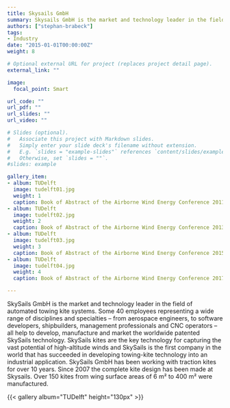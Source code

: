 ```yaml
---
title: Skysails GmbH
summary: Skysails GmbH is the market and technology leader in the field of automated towing kite systems. Since 2001, the company has developed propulsion kites of up to 400 m² wing surface area for ship propulsion and energy production purposes.
authors: ["stephan-brabeck"]
tags:
- Industry
date: "2015-01-01T00:00:00Z"
weight: 8

# Optional external URL for project (replaces project detail page).
external_link: ""

image:
  focal_point: Smart

url_code: ""
url_pdf: ""
url_slides: ""
url_video: ""

# Slides (optional).
#   Associate this project with Markdown slides.
#   Simply enter your slide deck's filename without extension.
#   E.g. `slides = "example-slides"` references `content/slides/example-slides.md`.
#   Otherwise, set `slides = ""`.
#slides: example

gallery_item:
- album: TUDelft
  image: tudelft01.jpg
  weight: 1
  caption: Book of Abstract of the Airborne Wind Energy Conference 2011 in Leuven, Belgium
- album: TUDelft
  image: tudelft02.jpg
  weight: 2
  caption: Book of Abstract of the Airborne Wind Energy Conference 2013 in Berlin, Germany
- album: TUDelft
  image: tudelft03.jpg
  weight: 3
  caption: Book of Abstract of the Airborne Wind Energy Conference 2015 in Delft, The Netherlands
- album: TUDelft
  image: tudelft04.jpg
  weight: 4
  caption: Book of Abstract of the Airborne Wind Energy Conference 2017 in Freiburg, Germany

---
```


SkySails GmbH is the market and technology leader in the field of automated towing kite systems. Some 40 employees representing a wide range of disciplines and specialties – from aerospace engineers, to software developers, shipbuilders, management professionals and CNC operators – all help to develop, manufacture and market the worldwide patented SkySails technology. SkySails kites are the key technology for capturing the vast potential of high-altitude winds and SkySails is the first company in the world that has succeeded in developing towing-kite technology into an industrial application. SkySails GmbH has been working with traction kites for over 10 years. Since 2007 the complete kite design has been made at Skysails. Over 150 kites from wing surface areas of 6 m² to 400 m² were manufactured.

{{< gallery album="TUDelft" height="130px" >}}

